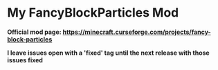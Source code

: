 # My FancyBlockParticles Mod

**Official mod page: https://minecraft.curseforge.com/projects/fancy-block-particles**


**I leave issues open with a 'fixed' tag until the next release with those issues fixed**
